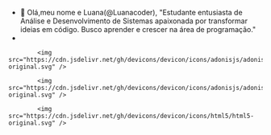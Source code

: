- 👋 Olá,meu nome e Luana(@Luanacoder), "Estudante entusiasta de Análise e Desenvolvimento de Sistemas apaixonada por transformar ideias em código. Busco aprender e crescer na área de programação."
-

            <img src="https://cdn.jsdelivr.net/gh/devicons/devicon/icons/adonisjs/adonisjs-original.svg" />
          
            <img src="https://cdn.jsdelivr.net/gh/devicons/devicon/icons/adonisjs/adonisjs-original.svg" />
          
            <img src="https://cdn.jsdelivr.net/gh/devicons/devicon/icons/html5/html5-original.svg" />
          
